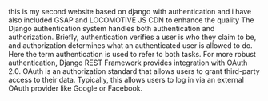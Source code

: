 this is my second website based on django with authentication and i have also included GSAP and LOCOMOTIVE JS CDN to enhance the quality 
The Django authentication system handles both authentication and authorization. Briefly, authentication verifies a user is who they claim to be, and authorization determines what an authenticated user is allowed to do. Here the term authentication is used to refer to both tasks.
For more robust authentication, Django REST Framework provides integration with OAuth 2.0. OAuth is an authorization standard that allows users to grant third-party access to their data. Typically, this allows users to log in via an external OAuth provider like Google or Facebook.
